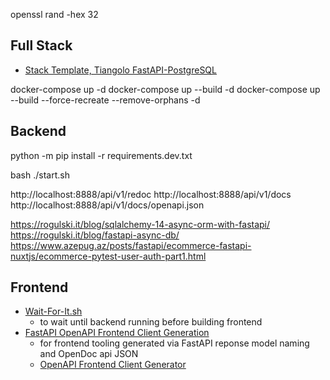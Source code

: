 
openssl rand -hex 32

## Full Stack

- [Stack Template, Tiangolo FastAPI-PostgreSQL](https://github.com/tiangolo/full-stack-fastapi-postgresql/blob/master/%7B%7Bcookiecutter.project_slug%7D%7D/README.md)

docker-compose up -d
docker-compose up --build -d
docker-compose up --build --force-recreate --remove-orphans -d

## Backend

python -m pip install -r requirements.dev.txt

bash ./start.sh

http://localhost:8888/api/v1/redoc
http://localhost:8888/api/v1/docs
http://localhost:8888/api/v1/docs/openapi.json


https://rogulski.it/blog/sqlalchemy-14-async-orm-with-fastapi/
https://rogulski.it/blog/fastapi-async-db/
https://www.azepug.az/posts/fastapi/ecommerce-fastapi-nuxtjs/ecommerce-pytest-user-auth-part1.html

## Frontend

- [Wait-For-It.sh](https://github.com/vishnubob/wait-for-it)
  - to wait until backend running before building frontend
- [FastAPI OpenAPI Frontend Client Generation](https://fastapi.tiangolo.com/advanced/generate-clients/)
  - for frontend tooling generated via FastAPI reponse model naming and OpenDoc api JSON
  - [OpenAPI Frontend Client Generator](https://github.com/ferdikoomen/openapi-typescript-codegen)
